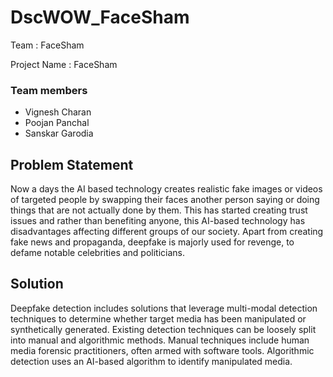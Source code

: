 # DscWOW_FaceSham

Team : FaceSham

Project Name : FaceSham

### Team members
* Vignesh Charan
* Poojan Panchal
* Sanskar Garodia

## Problem Statement 

Now a days the AI based technology creates realistic fake images or videos of targeted people by swapping their faces another person saying or doing things that are not actually done by them. This has started creating trust issues and rather than benefiting anyone, this AI-based technology has disadvantages affecting different groups of our society. Apart from creating fake news and propaganda, deepfake is majorly used for revenge, to defame notable celebrities and politicians. 

## Solution
Deepfake detection includes solutions that leverage multi-modal detection techniques to determine whether target media has been manipulated or synthetically generated. Existing detection techniques can be loosely split into manual and algorithmic methods. Manual techniques include human media forensic practitioners, often armed with software tools. Algorithmic detection uses an AI-based algorithm to identify manipulated media.
